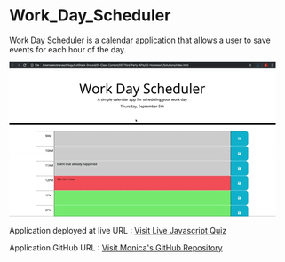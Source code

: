 # Work_Day_Scheduler
Work Day Scheduler is a calendar application that allows a user to save events for each hour of the day.

<img src="./assets/images/05-third-party-apis-homework-demo.gif" alt="Work-day-scheduler" />


Application deployed at live URL : <a href= "https://monicadolce.github.io/Work_Day_Scheduler/">Visit Live Javascript Quiz</a>

Application GitHub URL : <a href= "https://github.com/monicadolce/Work_Day_Scheduler">Visit Monica's GitHub Repository</a> 
